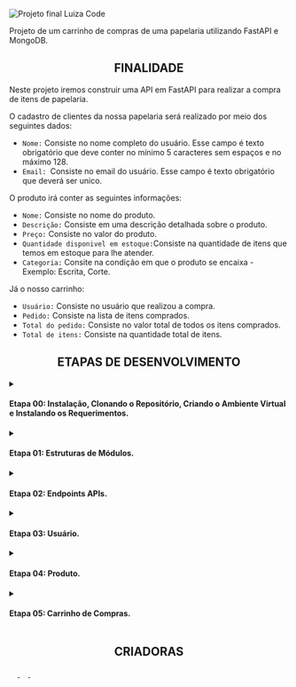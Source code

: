 ![Projeto final Luiza Code](https://user-images.githubusercontent.com/112034898/195216177-e8dc059f-cbcf-41e0-8010-e834c06e1ea8.png)

Projeto de um carrinho de compras de uma papelaria utilizando FastAPI e MongoDB.

<h2 align="center"> FINALIDADE </h2>

Neste projeto iremos construir uma API em FastAPI para realizar a compra de itens de papelaria. 

O cadastro de clientes da nossa papelaria será realizado por meio dos seguintes dados: 
+ `Nome:` Consiste no nome completo do usuário. Esse campo é texto obrigatório que deve conter no mínimo 5 caracteres sem espaços e no máximo 128.
+ `Email: `Consiste no email do usuário. Esse campo é texto obrigatório que deverá ser unico.

O produto irá conter as seguintes informações: 
+ `Nome:` Consiste no nome do produto. 
+ `Descrição:` Consiste em uma descrição detalhada sobre o produto.
+ `Preço:` Consiste no valor do produto.
+ `Quantidade disponivel em estoque:`Consiste na quantidade de itens que temos em estoque para lhe atender. 
+ `Categoria:` Consite na condição em que o produto se encaixa - Exemplo: Escrita, Corte.

Já o nosso carrinho: 
+ `Usuário:` Consiste no usuário que realizou a compra. 
+ `Pedido:` Consiste na lista de itens comprados. 
+ `Total do pedido:`  Consiste no valor total de todos os itens comprados. 
+ `Total de itens:` Consiste na quantidade total de itens.



<h2 align="center"> ETAPAS DE DESENVOLVIMENTO </h2>

<details><summary><strong><h4>Etapa 00: Instalação, Clonando o Repositório, Criando o Ambiente Virtual e Instalando os Requerimentos.</strong></h4></summary>

  
  Antes de começar, você vai precisar instalar em sua máquina a seguinte ferramenta: [Python](https://python.org.br), além disto é importante que tenha ter um editor para trabalhar com o código, recomendamos o: [VSCode](https://code.visualstudio.com/).

  + Clonando o Repositório.
    
      No seu VSCode, será preciso dar o seguinte comando:
   
         $ git clone https://github.com/nicolleribeiro17/projeto-final-LuizaCode.git
  
  + Criando um ambiente virtual:
    
      Windows: 
       
         $ python -m venv venv 
         
      Linux: 
      
        $ python3.9 -m venv venv
        
  + Ativando o ambiente virtual:

     Windows:
     
        $ .\venv\Scripts\activate     
        
     Linux: 
     
        $ source venv/bin/activate
        
  + Instalando os Requerimentos: 

        $ pip install -r requirements.txt
        
  + Para executar o servidor da FastAPI, deve-se: 

     Acessar o diretório src, o qual contém os arquivos relacionados a aplicação: 
     
        $ cd src 
        
     Após acessar, dar o seguinte comando: 
     
        uvicorn --reload main:app
        
      Verificar se a aplicação foi de fato executada: 
      
        http://localhost:8000
        
      Caso for, será retornado um "Olá, bem vindos a papelaria do Luiza Code.  
 
 </details>
 
 <details><summary><h4>Etapa 01: Estruturas de Módulos.</h4></summary>


Organizamos a estrutura do nosso projeto em varias módulos, sendo que, cada uma realiza uma função dentro do projeto. Portanto, iremos ter as seguintes pastas: 

 - [`src`](https://github.com/nicolleribeiro17/projeto-final-LuizaCode/tree/main/src): Pasta principal da aplicação.
   -  [`models`](https://github.com/nicolleribeiro17/projeto-final-LuizaCode/tree/main/src/models): Modelagem de todo o código, o qual identifica os campos que o usuário, produto, carrinho e orer vai possuir.
   -  [`router`](https://github.com/nicolleribeiro17/projeto-final-LuizaCode/tree/main/src/router): Módulos para de _controle_ e/ou _comunicação_ com o 
  FastAPI.
   -  [`service`](https://github.com/nicolleribeiro17/projeto-final-LuizaCode/tree/main/src/service): Módulos para as regras (casos de uso) da 
  aplicação.
   - [`server`](https://github.com/nicolleribeiro17/projeto-final-LuizaCode/tree/main/src/server): Módulo para persistência (repositório) 
  com o banco de dados.
   - [`descriptions`](https://github.com/nicolleribeiro17/projeto-final-LuizaCode/tree/main/src/description): Local onde colocamos todas as descrições feitas pela requisição web.
   - [`main.py`](https://github.com/nicolleribeiro17/projeto-final-LuizaCode/blob/main/src/main.py): Principal.
   - [`config.py`](https://github.com/nicolleribeiro17/projeto-final-LuizaCode/blob/main/src/config.py): Configuração;
   
  
  
  + Como realizar:

  Foi criado pastas e arquivos de acordo considerando o que achamos necessário, seguindo a documentação. Nessa criação, as rotas da API Rest foram definidas com o [APIRouter](https://fastapi.tiangolo.com/tutorial/bigger-applications). 
  
   + Executando o servidor: 

          uvicorn --reload main:app
          
   + Acesso a aplicação: 
  
      Teste a aplicação acessando

          http://localhost:8000

      Ela irá lhe dizer um "Olá mundo, bem vindo a papelaria do Luiza Code"
    

    
   + Testando as APIs criadas
   
   
      O arquivo [testes.http](https://github.com/nicolleribeiro17/projeto-final-LuizaCode/blob/main/testes.http) ou [Swagger](http://localhost:8000/docs/) será utilizado para realizar testes.
   
 
 </details>
 
 
 
<details><summary><h4>Etapa 02: Endpoints APIs. </h4></summary>

  <details><summary><h4>Usário. </h4></summary>

  + Retorna todos os usuários: 

      http
        GET /api/users



  + Cadastra um novo cliente:

      http
        POST /api/users


      | Parâmetro   | Tipo       | Descrição                                   |
      | :---------- | :--------- | :------------------------------------------ |
      | `name`      | `string` | *Obrigatório*. O nome do cliente|
      | `email`      | `EmailStr` | *Obrigatório*. O email do cliente |
      | `password`      | `string` | *Obrigatório*. A senha do cliente |
      | `is_active`      | `bool` | *Obrigatório*. Usuário está ativo ou não|
      | `is_admin`      | `bool` | *Obrigatório*. Usuário é admin ou não |



  + Atualizar cliente por meio do seu código:

      http
        PUT api/users/update/{code}


      | Parâmetro   | Tipo       | Descrição                                   |
      | :---------- | :--------- | :------------------------------------------ |
      | `code`      | `string` | *Obrigatório*. O código do usuário que você quer atualizar. |
      | `name`      | `string` | *Opcional*. Nome do cliente|
      | `email`      | `EmailStr` | *Opcional*. Email do cliente |
      | `password`      | `string` | *Opcional*. Senha do cliente |
      | `is_active`      | `bool` | *Opcional*. Usuário está ativo ou não|
      | `is_admin`      | `bool` | *Opcional*. Usuário é admin ou não |




  + Deletar cliente

      http
        DELETE api/users/delete/{code}


      | Parâmetro   | Tipo       | Descrição                                   |
      | :---------- | :--------- | :------------------------------------------ |
      | `code`      | `string` | *Obrigatório*. O código do usuário que você quer deletar. |


  + Retorna um cliente pelo seu código:

      http
        GET api/users/code/{code}


      | Parâmetro   | Tipo       | Descrição                                   |
      | :---------- | :--------- | :------------------------------------------ |
      | `code`      | `string` | *Obrigatório*. Código do usuário. |



  + Retorna um cliente pelo seu email:

      http
        GET api/users/email/{email}


      | Parâmetro   | Tipo       | Descrição                                   |
      | :---------- | :--------- | :------------------------------------------ |
      | `email`      | `EmailStr` | *Obrigatório*. Email do usuário. |


</details>

  <details><summary><h4>Endereço. </h4></summary>

  + Cadastrar uma novo endereço para um usuário:

      http
        POST /api/address

      | Parâmetro   | Tipo       | Descrição                                   |
      | :---------- | :--------- | :------------------------------------------ |
      | `user_code`      | `string` | *Obrigatório*. Código cliente|
      | `email`      | `EmailStr` | *Obrigatório*. Email do cliente |
      | `number`      | `int` | *Obrigatório*. Número da residência|
      | `zip_code`      | `string` | *Obrigatório*. CEP|
      | `district`      | `string` | *Obrigatório*. Bairro|
      | `city`      | `string` | *Obrigatório*. Nome da cidade|
      | `state`      | `string` | *Obrigatório*. Sigla do estado|
      | `is_delivery`      | `bool` | *Obrigatório*. Se o produto foi entregue |


  + Retorna todos os endereços do usuário através do email:

      http
        GET /api/address/email/{email}

      | Parâmetro   | Tipo       | Descrição                                   |
      | :---------- | :--------- | :------------------------------------------ |
      | `email`      | `EmailStr` | *Obrigatório*. Email do usuário que você quer os endereços |
  
</details>

<details><summary><h4>Produto. </h4></summary>


  + Retorna todos os produtos:

      http
        GET /api/products


  

  + Cadastra um novo produto:

      http
        POST /api/products


      | Parâmetro   | Tipo       | Descrição                                   |
      | :---------- | :--------- | :------------------------------------------ |
      | `name`      | `string` | *Obrigatório*. Nome do produto|
      | `description`      | `string` | *Obrigatório*. Descrição do produto |
      | `price`      | `float` | *Obrigatório*. Preço do produto |
      | `units_in_stock`      | `int` | *Obrigatório*. Unidades do produto em estoque|
      | `image`      | `string` | *Obrigatório*. Imagem produto |
      | `category`      | `string` | *Obrigatório*. Categoria do produto |
      | `sku`      | `string` | *Obrigatório*. SKU do produto |





  + Atualizar produto por meio de seu código:

      http
        PUT api/products/update/{code}


      | Parâmetro   | Tipo       | Descrição                                   |
      | :---------- | :--------- | :------------------------------------------ |
      | `code`      | `string` | *Obrigatório*. O código do produto que você quer atualizar. |
      | `name`      | `string` | *Opcional*. Nome do produto|
      | `description`      | `string` | *Opcional*. Descrição do produto |
      | `price`      | `float` | *Opcional*. Preço do produto |
      | `units_in_stock`      | `int` | *Opcional*. Unidades do produto em estoque|
      | `image`      | `string` | *Opcional*. Imagem produto |
      | `category`      | `string` | *Opcional*. Categoria do produto |
      | `sku`      | `string` | *Opcional*. SKU do produto |





  + Deleta produto por meio de seu código:

      http
        DELETE api/products/delete/{code}


      | Parâmetro   | Tipo       | Descrição                                   |
      | :---------- | :--------- | :------------------------------------------ |
      | `code`      | `string` | *Obrigatório*. O código do usuário que você quer deletar. |




  + Retorna um produto pelo seu código:

      http
        GET api/products/code/{code}


      | Parâmetro   | Tipo       | Descrição                                   |
      | :---------- | :--------- | :------------------------------------------ |
      | `code`      | `string` | *Obrigatório*. Código do produto. |





  + Retorna um produto pelo seu SKU:

      http
        GET api/products/sku/{sku}


      | Parâmetro   | Tipo       | Descrição                                   |
      | :---------- | :--------- | :------------------------------------------ |
      | `sku`      | `string` | *Obrigatório*. SKU do produto. |



  + Retorna os produtos pela categoria:

      http
        GET api/products/category/{category}


      | Parâmetro   | Tipo       | Descrição                                   |
      | :---------- | :--------- | :------------------------------------------ |
      | `category`      | `string` | *Obrigatório*. Categoria do produto. |



  

  + Retorna os produtos pelo nome:

      http
        GET api/products/name/{name}


      | Parâmetro   | Tipo       | Descrição                                   |
      | :---------- | :--------- | :------------------------------------------ |
      | `name`      | `string` | *Obrigatório*. Nome do produto. |


  
</details>


<details><summary><h4>Carrinho. </h4></summary>
   

  + Cadastro de um novo carrinho:

      http
        POST /api/cart


      | Parâmetro   | Tipo       | Descrição                                   |
      | :---------- | :--------- | :------------------------------------------ |
      | `user_code`      | `string` | *Obrigatório*. Código do usuário|
      | `email`      | `EmailStr` | *Obrigatório*. Email do usuário |
      | `name`      | `string` | *Obrigatório*. Nome do produto|
      | `description`      | `string` | *Obrigatório*. Descrição do produto |
      | `price`      | `float` | *Obrigatório*. Preço do produto |
      | `units_in_stock`      | `int` | *Obrigatório*. Unidades do produto em estoque|
      | `image`      | `string` | *Obrigatório*. Imagem produto |
      | `category`      | `string` | *Obrigatório*. Categoria do produto |
      | `sku`      | `string` | *Obrigatório*. SKU do produto |
      | `quantity`      | `int` | *Obrigatório*. Quantidade do produto |



  + Atualizar a quantidade de um produto no carrinho por meio de seu código:

      http
        PUT api/cart/update/{code}


      | Parâmetro   | Tipo       | Descrição                                   |
      | :---------- | :--------- | :------------------------------------------ |
      | `code`      | `string` | *Obrigatório*. O código do produto que você quer atualizar. |
      | `quantity`      | `int` | *Obrigatório*. Quantidade do produto |

  + Deletar o produto no carrinho por meio de seu código:

      http
        PUT api/cart/update/{code}


      | Parâmetro   | Tipo       | Descrição                                   |
      | :---------- | :--------- | :------------------------------------------ |
      | `user_code`      | `string` | *Obrigatório*. Código do usuário|
      | `email`      | `EmailStr` | *Obrigatório*. Email do usuário |      
      | `code`      | `string` | *Obrigatório*. O código do produto que você quer atualizar. |
      | `quantity`      | `int` | *Obrigatório*. Quantidade do produto |


</details>


</details>



<details><summary><strong><h4>Etapa 03: Usuário.</strong></h4></summary>

  + Instruções da etapa: 
    
      Com o banco de dados no MongoDB, vamos realizar o cadastro de um usuário, isso implica em utilizarmos a API para "enviar" a requisição de salvar o novo usuário nosso banco de dados.

        POST http://localhost:8000/api/users
        
      Antes de salvar o novo usuário, precisamos validar as seguintes regras:
       <pre>
       ✔️ O cliente deve informar um email válido (ao menos 3 caracteres, conter um @).
       ✔️ O e-mail do cliente deve ser único, ou seja, não há dois clientes no sistema com o mesmo e-mail. 
       ✔️ Podemos ter dois clientes com o mesmo nome; mas, cada um com um e-mail diferente.
       ✔️ Ao pesquisarmos o email válido do cliente, será apresentado seus dados. 
       ✔️ Ao remover o usuário cadastrado, será apagado todas as informações do mesmo. 
       </pre>
      Na API, se conseguirmos cadastrar o usuário no banco de dados, iremos retornar o código HTTP 201 (Criado/Created), e no corpo de resposta iremos informar apenas o código do usuário:
      
        {
          "code": "uuid v4"
        }

      Se ao tentar cadastrar um novo usuário, e houver um usuário já cadastrado com o mesmo email, a API retornará o código HTTP 409 (Conflito/Conflict) informando a seguinte mensagem:

        {
          "mensagem": "Há outro usuário com este email"
        }
        

  + Cadastrando um usuário: 
    
      Considerando que todas as validações para cadastrar um novo usuário vão estar no [Regras](https://github.com/nicolleribeiro17/projeto-final-LuizaCode/blob/main/src/service/user_rules.py). Para cadastrar um novo usuário, iremos utilizar a função `create_new_user` no arquivo [Server](https://github.com/nicolleribeiro17/projeto-final-LuizaCode/blob/main/src/server/user_server.py)
       


</details>



<details><summary><strong><h4>Etapa 04: Produto.</strong></h4></summary>

  + Cadastro de Produtos: 
    
      Vamos realizar o cadastro de um produto, isso implica em utilizarmos a API para "enviar" a requisição de salvar o novo usuário nosso banco de dados.

        POST http://localhost:8000/api/products
        
      Antes de cadastrar um novo produto, será validado as seguintes regras:
      
       <pre>
       ✔️ Processo em que registra-se um novo produto no sistema.
       ✔️ Cada produto precisa ter pelo menos um nome, uma descrição e um código único.
       ✔️ Um produto pode ter um preço de venda, que é um valor superior a R$ 0,01.
       ✔️ O código do produto informado no processo de cadastro deve ser único, logo não há dois produtos no sistema com o mesmo código.
       ✔️ Os nomes dos produtos são únicos.
       </pre>
       
      Na API, se conseguirmos cadastrar o produto no banco de dados, iremos retornar o código HTTP 201 (Criado/Created), e no corpo de resposta iremos informar apenas o código do produto:
      
        {
          "code": "uuid v4"
        }

      Se ao tentar cadastrar um novo produto, e houver item com o mesmo SKU, a API retornará o código HTTP 409 (Conflito/Conflict) informando a seguinte mensagem:

        {
          "mensagem": "Há outro produto com este sku"
        }
        
        
  + Atualização de Produtos: 
    
      Vamos realizar a atualização de um produto, isso implica em utilizarmos a API para "enviar" a requisição de atualizar o produto em nosso banco de dados.

        PUT http://localhost:8000/api/products/update/{code}
        
      Antes de atualizar um produto, será validado as seguintes regras:
      
      <pre>
       ✔️ O código do produto não pode ser alterado.
       ✔️ O nome do produto pode ser alterado.
      </pre>        
        
  + Pesquisa de Produtos: 
  
      Vamos realizar a pesquisa de um produto, para realizar esse processo, temos três formas de executa-lo:
      
      Pesquisa um produto pelo nome:

        GET http://localhost:8000/api/products/name/
        
      Pesquisa um produto pelo categoria:   
        
        GET http://localhost:8000/api/products/category/
       
      Pesquisa um produto pelo SKU: 
      
        GET http://localhost:8000/api/products/sku/

  Logo, ao informar o nome, código ou SKU, será devolvido o produto desejado e suas informações.
  
  + Remoção de Produtos: 
  
     Etapa de remoção do produto: 
    
        DELETE  http://localhost:8000/api/products/remove/{code}
        

</details>

<details><summary><strong><h4>Etapa 05: Carrinho de Compras.</strong></h4></summary>

  O nosso carrinho de compras consiste em duas estapas: o carrinho aberto e o carrinho fechado. 
  
  
  + Carrinho em aberto: Você adiciona, atualiza ou remove os itens desejados para a compra. 
  
    O carrinho aberto, possui as seguintes funcionalidades e regras: 
    
        ✔️ Todo carrinho de compras deve conter um cliente e será validado se o mesmo existe.
        ✔️ Se há um produto um ou mais, deverá ser informado a quantidade de cada produto.
        ✔️ Verificar se o cliente já possui um carrinho aberto. Caso contrário criar um carrinho novo.
        ✔️ Ao adicionar um item no carrinho, o mesmo terá o valor total e quantidade de itens atualizado.
        ✔️ No carrinho novo, com base no produto informado, a quantidade é modificada.
        ✔️ Validar se produto existe no carrinho.
        ✔️ Atualizar o valor total e quantidade de itens do carrinho.
        ✔️ Se o carrinho zerar o número de itens, ou seja, o cliente removeu todos os itens do carrinho, o mesmo pode ser excluído.
        ✔️ Se o cliente e retornar os dados do carrinho e produtos.
        

  + Carrinho fechado: Passa por todo o processo do em aberto, mas resulta em pedido. 
  
      Já o carrinho fechado possoui as seguintes funcionalidades:
      
        ✔️ O cliente pode mudar o tipo do carrinho de compras para “fechado”.
        
  + Excluir o carrinho aberto e/ou fechado. 
  
        ✔️ Quer o carrinho seja aberto ou fechado, podemos remover o carrinho do sistema.

</details>

<h2 align="center"> CRIADORAS </h2>

<a href="https://www.linkedin.com/in/isadora-eduarda-6b2001180/" target="_blank_"><img height="15cm" src="https://img.shields.io/badge/LinkedIn-0077B5?style=for-the-badge&logo=linkedin&logoColor=white"/> 
<a href="https://www.linkedin.com/in/juliana-abumansur-3359ba114/" target="_blank_"><img height="15cm" src="https://img.shields.io/badge/LinkedIn-0077B5?style=for-the-badge&logo=linkedin&logoColor=white"/> 
<a href="https://www.linkedin.com/in/nicolle-ribeiro-89ab8b1b3/" target="_blank_"><img height="15cm" src="https://img.shields.io/badge/LinkedIn-0077B5?style=for-the-badge&logo=linkedin&logoColor=white"/>
  
  

 
